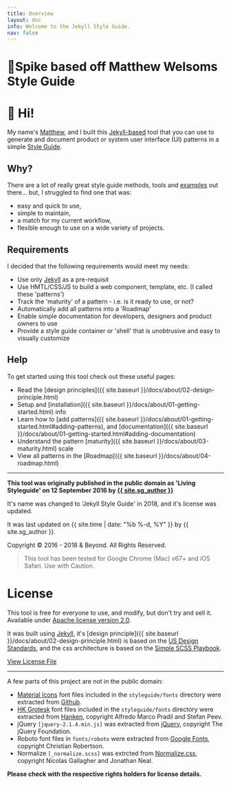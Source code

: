 ```yaml
---
title: Overview 
layout: doc
info: Welcome to the Jekyll Style Guide.
nav: false
---
```


<h1>👗Spike based off Matthew Welsoms Style Guide</h1>

<h1>👋 Hi! </h1>

My name's [Matthew](https://matthewelsom.com), and I built this [Jekyll-based](http://jekyllrb.com/) tool that you can use to generate and document product or system user interface (UI) patterns in a simple [Style Guide](https://jekyllstyleguide.com).


## Why?

There are a lot of really great style guide methods, tools and [examples](http://styleguides.io) out there... but, I struggled to find one that was:

- easy and quick to use,
- simple to maintain,
- a match for my current workflow,
- flexible enough to use on a wide variety of projects.

## Requirements

I decided that the following requirements would meet my needs: 

- Use only [Jekyll](https://jekyll.rb) as a pre-requisit
- Use HMTL/CSS/JS to build a web component, template, etc. (I called these 'patterns')
- Track the 'maturity' of a pattern - i.e. is it ready to use, or not?
- Automatically add all patterns into a 'Roadmap'
- Enable simple documentation for developers, designers and product owners to use
- Provide a style guide container or 'shell' that is unobtrusive and easy to visually customize


## Help

To get started using this tool check out these useful pages: 

- Read the [design principles]({{ site.baseurl }}/docs/about/02-design-principle.html)
- Setup and [installation]({{ site.baseurl }}/docs/about/01-getting-started.html) info
- Learn how to [add patterns]({{ site.baseurl }}/docs/about/01-getting-started.html#adding-patterns), and [documentation]({{ site.baseurl }}/docs/about/01-getting-started.html#adding-documentation)
- Understand the pattern [maturity]({{ site.baseurl }}/docs/about/03-maturity.html) scale
- View all patterns in the [Roadmap]({{ site.baseurl }}/docs/about/04-roadmap.html)


___


**This tool was originally published in the public domain as 'Living Styleguide' on 12 September 2016 by [{{ site.sg_author }}](https://matthewelsom.com)**

It's name was changed to 'Jekyll Style Guide' in 2018, and it's license was updated.

It was last updated on {{ site.time | date: "%b %-d, %Y"  }} by {{ site.sg_author }}. 

Copyright © 2016 - 2018 & Beyond. All Rights Reserved. 

><i class="icon red" data-icon="warning"></i>This tool has been tested for Google Chrome (Mac) v67+ and iOS Safari. Use with Caution.


# License 

This tool is free for everyone to use, and modify, but don't try and sell it.
Available under [Apache license version 2.0](https://www.apache.org/licenses/LICENSE-2.0.html).


It was built using [Jekyll](https://jekyll.rb), it's [design principle]({{ site.baseurl }}/docs/about/02-design-principle.html) is based on the [US Design Standards](https://designsystem.digital.gov/design-principles/), and the css architecture is based on the [Simple SCSS Playbook](https://matthewelsom.com/blog/simple-scss-playbook.html).

[View License File](https://github.com/matthewelsom/jekyll-style-guide/blob/master/LICENSE)

--- 

A few parts of this project are not in the public domain:

- [Material Icons](https://material.io/tools/icons/) font files included in the `styleguide/fonts` directory were extracted from [Github](https://github.com/google/material-design-icons).
- [HK Grotesk](https://hanken.co/product/hk-grotesk/) font files included in the `styleguide/fonts` directory were extracted from [Hanken](https://hanken.co/product/hk-grotesk/), copyright Alfredo Marco Pradil and Stefan Peev.
- jQuery `[jquery-2.1.4.min.js]` was extracted from [jQuery](https://jquery.com/), copyright The jQuery Foundation.
- Roboto font files in `fonts/roboto` were extracted from [Google Fonts](https://fonts.google.com/), copyright Christian Robertson.
- Normalize `[_normalize.scss]` was extrcted from [Normalize.css](https://github.com/necolas/normalize.css), copyright Nicolas Gallagher and Jonathan Neal.

**Please check with the respective rights holders for license details.**